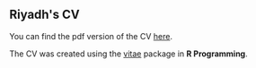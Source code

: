 ## Riyadh's CV


You can find the pdf version of the CV [here](https://github.com/riyadh-radhi/CV/blob/main/main_code/Riyadh%20Radhi%20Resume.pdf).


The CV was created using the [vitae](https://github.com/mitchelloharawild/vitae) package in **R Programming**.

